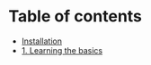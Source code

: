 # Table of contents

* [Installation](README.md)
* [1. Learning the basics](1.-learning-the-basics.md)
